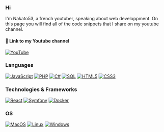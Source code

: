 ### Hi
I'm Nakato53, a french youtuber, speaking about web developpment. On this page you will find all of the code snippets that I share on my youtube channel.

#### 🔗 Link to my Youtube channel

[![YouTube](https://img.shields.io/badge/youtube-red?style=for-the-badge&logo=youtube)](https://www.youtube.com/@nakato53)

### Languages
[![JavaScript](https://img.shields.io/badge/javascript-black?style=for-the-badge&logo=javascript)](https://github.com/RefaireLeDev)
[![PHP](https://img.shields.io/badge/php-black?style=for-the-badge&logo=php)](https://github.com/RefaireLeDev)
[![C#](https://img.shields.io/badge/csharp-black?style=for-the-badge&logo=csharp)](https://github.com/RefaireLeDev)
[![SQL](https://img.shields.io/badge/sql-black?style=for-the-badge&logo=mysql)](https://github.com/RefaireLeDev)
[![HTML5](https://img.shields.io/badge/html5-black?style=for-the-badge&logo=html5)](https://hub.docker.com/u/RefaireLeDev)
[![CSS3](https://img.shields.io/badge/css3-black?style=for-the-badge&logo=css3)](https://hub.docker.com/u/RefaireLeDev)

### Technologies & Frameworks
[![React](https://img.shields.io/badge/react-black?style=for-the-badge&logo=react)](https://github.com/RefaireLeDev)
[![Symfony](https://img.shields.io/badge/symfony-black?style=for-the-badge&logo=symfony)](https://hub.docker.com/u/RefaireLeDev)
[![Docker](https://img.shields.io/badge/docker-black?style=for-the-badge&logo=docker)](https://hub.docker.com/u/RefaireLeDev)

### OS
[![MacOS](https://img.shields.io/badge/macos-black?style=for-the-badge&logo=macos)](https://github.com/RefaireLeDev)
[![Linux](https://img.shields.io/badge/linux-black?style=for-the-badge&logo=Linux)](https://github.com/RefaireLeDev)
[![Windows](https://img.shields.io/badge/Windows-black?style=for-the-badge&logo=Windows)](https://github.com/RefaireLeDev)
